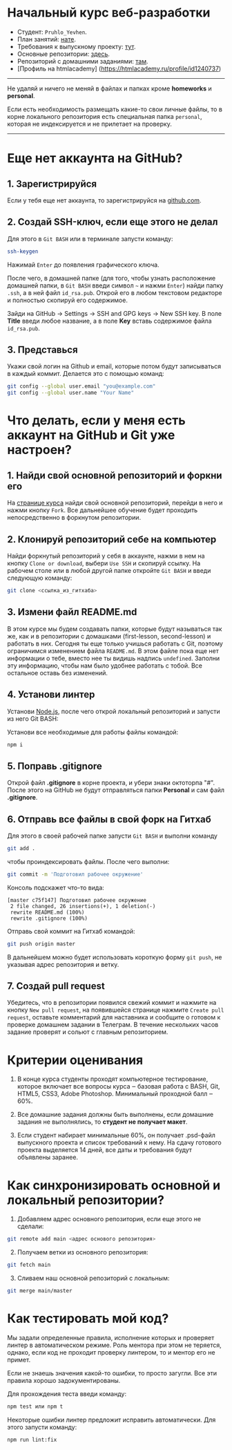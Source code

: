 # Начальный курс веб-разработки

* Студент:  `Pruhlo_Yevhen`.
* План занятий: [нате](https://drive.google.com/open?id=1JoOGNCRK-BmZIJtLw8_5IDlTgl8UgIfLi1NBEPe-Qyo).
* Требования к выпускному проекту: [тут](https://drive.google.com/open?id=1NsSIElGCQ6BvFFpnPRSQdisfcBkq-W0WqcLrTM7wl2I).
* Основные репозитории: [здесь](https://github.com/Maximumstart-initial-course).
* Репозиторий с домашними заданиями: [там](https://github.com/MaximumStart/initial-course).
* [Профиль на htmlacademy] (https://htmlacademy.ru/profile/id1240737)
---

Не удаляй и ничего не меняй в файлах и папках кроме __homeworks__ и __personal__.

Если есть необходимость размещать какие-то свои личные файлы, то в корне локального репозитория есть специальная папка `personal`, которая не индексируется и не прилетает на проверку.

---

# Еще нет аккаунта на GitHub?

## 1. Зарегистрируйся

Если у тебя еще нет аккаунта, то зарегистрируйся на [github.com](https://github.com/join).

## 2. Создай SSH-ключ, если еще этого не делал

Для этого в `Git BASH` или в терминале запусти команду:

```bash
ssh-keygen
```

Нажимай `Enter` до появления графического ключа.

После чего, в домашней папке (для того, чтобы узнать расположение домашней папки, в `Git BASH` введи символ `~` и нажми `Enter`) найди папку `.ssh`, а в ней файл `id_rsa.pub`. Открой его в любом текстовом редакторе и полностью скопируй его содержимое.

Зайди на GitHub -> Settings -> SSH and GPG keys -> New SSH key. В поле __Title__ введи любое название, а в поле __Key__ вставь содержимое файла `id_rsa.pub`.

## 3. Представься

Укажи свой логин на Github и email, которые потом будут записываться в каждый коммит. Делается это с помощью команд:

```bash
git config --global user.email "you@example.com"
git config --global user.name "Your Name"
```

# Что делать, если у меня есть аккаунт на GitHub и Git уже настроен? 

## 1. Найди свой основной репозиторий и форкни его

На [странице курса](https://github.com/Maximumstart-initial-course) найди свой основной репозиторий, перейди в него и нажми кнопку `Fork`. Все дальнейшее обучение будет проходить непосредственно в форкнутом репозитории.

## 2. Клонируй репозиторий себе на компьютер

Найди форкнутый репозиторий у себя в аккаунте, нажми в нем на кнопку `Clone or download`, выбери `Use SSH` и скопируй ссылку. На рабочем столе или в любой другой папке откройте `Git BASH` и введи следующую команду:

```bash
git clone <ссылка_из_гитхаба>
```
## 3. Измени файл README.md

В этом курсе мы будем создавать папки, которые будут называться так же, как и в репозитории с домашками (first-lesson, second-lesson) и работать в них. Сегодня ты еще только учишься работать с Git, поэтому ограничимся изменением файла `README.md`. В этом файле пока еще нет информации о тебе, вместо нее ты видишь надпись `undefined`. Заполни эту информацию, чтобы нам было удобнее работать с тобой. Все остальное оставь без изменений.

## 4. Установи линтер

Установи [Node.js](https://nodejs.org/), после чего открой локальный репозиторий и запусти из него Git BASH:

Установи все необходимые для работы файлы командой: 

```bash
npm i
```

## 5. Поправь .gitignore

Открой файл __.gitignore__ в корне проекта, и убери знаки октоторпа "#". После этого на GitHub не будут отправляться папки __Personal__ и сам файл __.gitignore__.

## 6. Отправь все файлы в свой форк на Гитхаб

Для этого в своей рабочей папке запусти `Git BASH` и выполни команду

```bash
git add .
```

чтобы проиндексировать файлы. После чего выполни:

```bash
git commit -m 'Подготовил рабочее окружение'
```

Консоль подскажет что-то вида:

```
[master c75f147] Подготовил рабочее окружение
 2 file changed, 26 insertions(+), 1 deletion(-)
 rewrite README.md (100%)
 rewrite .gitignore (100%)
```

Отправь свой коммит на Гитхаб командой:

```bash
git push origin master
```

В дальнейшем можно будет использовать короткую форму `git push`, не указывая адрес репозитория и ветку.

## 7. Создай pull request

Убедитесь, что в репозитории появился свежий коммит и нажмите на кнопку `New pull request`, на появившейся странице нажмите `Create pull request`, оставьте комментарий для наставника и сообщите о готовом к проверке домашнем задании в Телеграм. В течение нескольких часов задание проверят и сольют с главным репозиторием.

# Критерии оценивания

1. В конце курса студенты проходят компьютерное тестирование, которое включает все вопросы курса ‒ базовая работа с BASH, Git, HTML5, CSS3, Adobe Photoshop. Минимальный проходной балл ‒ 60%.

2. Все домашние задания должны быть выполнены, если домашние задания не выполнялись, то __студент не получает макет__.

3. Если студент набирает минимальные 60%, он получает .psd-файл выпускного проекта и список требований к нему. На сдачу готового проекта выделяется 14 дней, все даты и требования будут объявлены заранее.

# Как синхронизировать основной и локальный репозитории?

1. Добавляем адрес основного репозитория, если еще этого не сделали:

```bash
git remote add main <адрес основого репозитория>
```

2. Получаем ветки из основного репозитория:

```bash
git fetch main
```

3. Сливаем наш основной репозиторий с локальным:

```bash
git merge main/master
```

# Как тестировать мой код?

Мы задали определенные правила, исполнение которых и проверяет линтер в автоматическом режиме. Роль ментора при этом не теряется, однако, если код не проходит проверку линтером, то и ментор его не примет.

Если не знаешь значения какой-то ошибки, то просто загугли. Все эти правила хорошо задокументированы.

Для прохождения теста введи команду:

```bash
npm test или npm t
```

Некоторые ошибки линтер предложит исправить автоматически. Для этого запусти команду:

```bash
npm run lint:fix
```